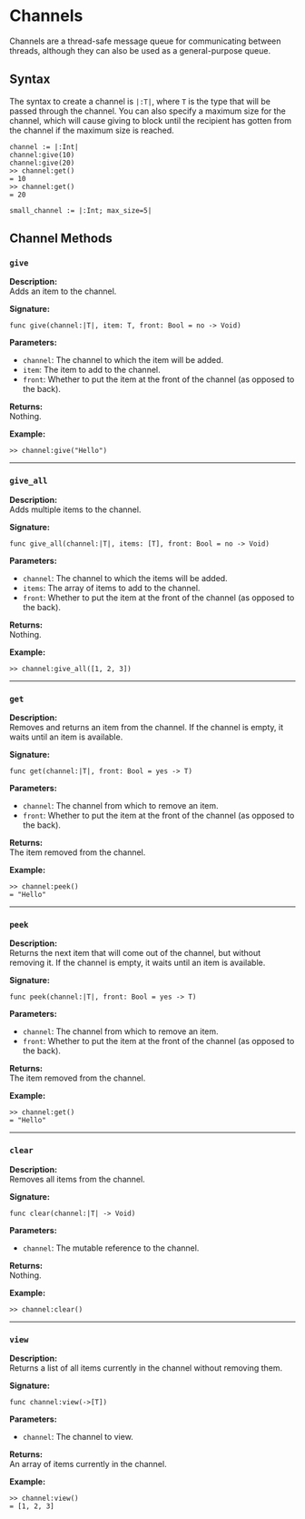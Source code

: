 # Channels

Channels are a thread-safe message queue for communicating between threads,
although they can also be used as a general-purpose queue.

## Syntax

The syntax to create a channel is `|:T|`, where `T` is the type that will be
passed through the channel. You can also specify a maximum size for the
channel, which will cause giving to block until the recipient has gotten from
the channel if the maximum size is reached.

```tomo
channel := |:Int|
channel:give(10)
channel:give(20)
>> channel:get()
= 10
>> channel:get()
= 20

small_channel := |:Int; max_size=5|
```

## Channel Methods

### `give`

**Description:**  
Adds an item to the channel.

**Signature:**  
```tomo
func give(channel:|T|, item: T, front: Bool = no -> Void)
```

**Parameters:**

- `channel`: The channel to which the item will be added.
- `item`: The item to add to the channel.
- `front`: Whether to put the item at the front of the channel (as opposed to the back).

**Returns:**  
Nothing.

**Example:**  
```tomo
>> channel:give("Hello")
```

---

### `give_all`

**Description:**  
Adds multiple items to the channel.

**Signature:**  
```tomo
func give_all(channel:|T|, items: [T], front: Bool = no -> Void)
```

**Parameters:**

- `channel`: The channel to which the items will be added.
- `items`: The array of items to add to the channel.
- `front`: Whether to put the item at the front of the channel (as opposed to the back).

**Returns:**  
Nothing.

**Example:**  
```tomo
>> channel:give_all([1, 2, 3])
```

---

### `get`

**Description:**  
Removes and returns an item from the channel. If the channel is empty, it waits until an item is available.

**Signature:**  
```tomo
func get(channel:|T|, front: Bool = yes -> T)
```

**Parameters:**

- `channel`: The channel from which to remove an item.
- `front`: Whether to put the item at the front of the channel (as opposed to the back).

**Returns:**  
The item removed from the channel.

**Example:**  
```tomo
>> channel:peek()
= "Hello"
```

---

### `peek`

**Description:**  
Returns the next item that will come out of the channel, but without removing
it. If the channel is empty, it waits until an item is available.

**Signature:**  
```tomo
func peek(channel:|T|, front: Bool = yes -> T)
```

**Parameters:**

- `channel`: The channel from which to remove an item.
- `front`: Whether to put the item at the front of the channel (as opposed to the back).

**Returns:**  
The item removed from the channel.

**Example:**  
```tomo
>> channel:get()
= "Hello"
```

---

### `clear`

**Description:**  
Removes all items from the channel.

**Signature:**  
```tomo
func clear(channel:|T| -> Void)
```

**Parameters:**

- `channel`: The mutable reference to the channel.

**Returns:**  
Nothing.

**Example:**  
```tomo
>> channel:clear()
```

---

### `view`

**Description:**  
Returns a list of all items currently in the channel without removing them.

**Signature:**  
```tomo
func channel:view(->[T])
```

**Parameters:**

- `channel`: The channel to view.

**Returns:**  
An array of items currently in the channel.

**Example:**  
```tomo
>> channel:view()
= [1, 2, 3]
```

